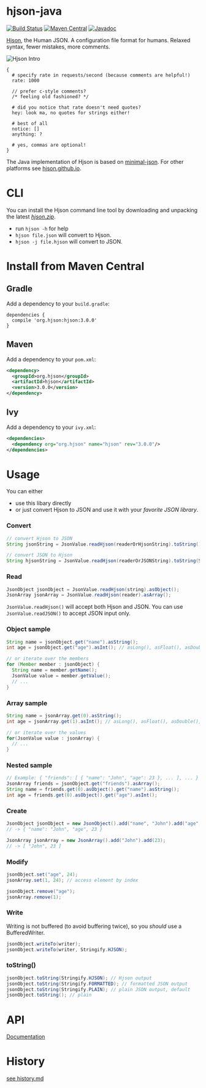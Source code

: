# hjson-java
 
[![Build Status](https://img.shields.io/travis/hjson/hjson-java.svg?style=flat-square)](http://travis-ci.org/hjson/hjson-java)
[![Maven Central](https://img.shields.io/maven-central/v/org.hjson/hjson.svg?style=flat-square)](http://search.maven.org/#search|ga|1|g%3A%22org.hjson%22%20a%3A%22hjson%22)
[![Javadoc](https://javadoc-emblem.rhcloud.com/doc/org.hjson/hjson/badge.svg?style=flat-square&color=blue)](http://www.javadoc.io/doc/org.hjson/hjson)

[Hjson](https://hjson.github.io), the Human JSON. A configuration file format for humans. Relaxed syntax, fewer mistakes, more comments.

![Hjson Intro](https://hjson.github.io/hjson1.gif)

```
{
  # specify rate in requests/second (because comments are helpful!)
  rate: 1000

  // prefer c-style comments?
  /* feeling old fashioned? */

  # did you notice that rate doesn't need quotes?
  hey: look ma, no quotes for strings either!

  # best of all
  notice: []
  anything: ?

  # yes, commas are optional!
}
```

The Java implementation of Hjson is based on [minimal-json](https://github.com/ralfstx/minimal-json). For other platforms see [hjson.github.io](https://hjson.github.io).

# CLI

You can install the Hjson command line tool by downloading and unpacking the latest [*hjson.zip*](https://github.com/hjson/hjson-java/releases).

- run `hjson -h` for help
- `hjson file.json` will convert to Hjson.
- `hjson -j file.hjson` will convert to JSON.

# Install from Maven Central

## Gradle

Add a dependency to your `build.gradle`:

```
dependencies {
  compile 'org.hjson:hjson:3.0.0'
}
```

## Maven

Add a dependency to your `pom.xml`:

```xml
<dependency>
  <groupId>org.hjson</groupId>
  <artifactId>hjson</artifactId>
  <version>3.0.0</version>
</dependency>
```

## Ivy

Add a dependency to your `ivy.xml`:

```xml
<dependencies>
  <dependency org="org.hjson" name="hjson" rev="3.0.0"/>
</dependencies>
```

# Usage

You can either

- use this libary directly
- or just convert Hjson to JSON and use it with your *favorite JSON library*.

### Convert

```java
// convert Hjson to JSON
String jsonString = JsonValue.readHjson(readerOrHjsonString).toString();

// convert JSON to Hjson
String hjsonString = JsonValue.readHjson(readerOrJSONString).toString(Stringify.HJSON);
```

### Read

```java
JsonObject jsonObject = JsonValue.readHjson(string).asObject();
JsonArray jsonArray = JsonValue.readHjson(reader).asArray();
```

`JsonValue.readHjson()` will accept both Hjson and JSON. You can use `JsonValue.readJSON()` to accept JSON input only.

### Object sample

```java
String name = jsonObject.get("name").asString();
int age = jsonObject.get("age").asInt(); // asLong(), asFloat(), asDouble(), ...

// or iterate over the members
for (Member member : jsonObject) {
  String name = member.getName();
  JsonValue value = member.getValue();
  // ...
}
```

### Array sample

```java
String name = jsonArray.get(0).asString();
int age = jsonArray.get(1).asInt(); // asLong(), asFloat(), asDouble(), ...

// or iterate over the values
for(JsonValue value : jsonArray) {
  // ...
}
```

### Nested sample

```java
// Example: { "friends": [ { "name": "John", "age": 23 }, ... ], ... }
JsonArray friends = jsonObject.get("friends").asArray();
String name = friends.get(0).asObject().get("name").asString();
int age = friends.get(0).asObject().get("age").asInt();
```

### Create

```java
JsonObject jsonObject = new JsonObject().add("name", "John").add("age", 23);
// -> { "name": "John", "age", 23 }

JsonArray jsonArray = new JsonArray().add("John").add(23);
// -> [ "John", 23 ]
```

### Modify

```java
jsonObject.set("age", 24);
jsonArray.set(1, 24); // access element by index

jsonObject.remove("age");
jsonArray.remove(1);
```

### Write

Writing is not buffered (to avoid buffering twice), so you *should* use a BufferedWriter.

```java
jsonObject.writeTo(writer);
jsonObject.writeTo(writer, Stringify.HJSON);
```

### toString()

```java
jsonObject.toString(Stringify.HJSON); // Hjson output
jsonObject.toString(Stringify.FORMATTED); // formatted JSON output
jsonObject.toString(Stringify.PLAIN); // plain JSON output, default
jsonObject.toString(); // plain
```

# API

[Documentation](https://hjson.github.io/hjson-java/)

# History

[see history.md](history.md)
